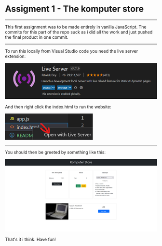 # Assigment 1 - The komputer store

---

This first assignment was to be made entirely in vanilla JavaScript. The commits for this part of the repo suck as i did all the work and just pushed the final product in one commit. 

---

To run this locally from Visual Studio code you need the live server extension:

 ![](https://github.com/Tartarpaste/Noroff-Accelerate/blob/main/img/liverserverinstall.png)

And then right click the index.html to run the website:

![](https://github.com/Tartarpaste/Noroff-Accelerate/blob/main/img/runkomputerstore.png)

---

You should then be greeted by something like this:

![](https://github.com/Tartarpaste/Noroff-Accelerate/blob/main/img/komputer2.png)

That's it i think. Have fun!
